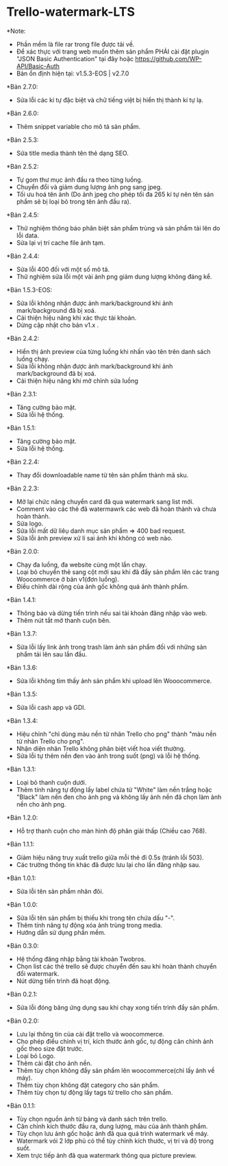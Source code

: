# Trello-watermark-LTS
*Note: 
- Phần mềm là file rar trong file được tải về.
- Để xác thực với trang web muốn thêm sản phẩm PHẢI cài đặt plugin "JSON Basic Authentication" tại đây hoặc https://github.com/WP-API/Basic-Auth
- Bản ổn định hiện tại: v1.5.3-EOS | v2.7.0

*Bản 2.7.0:
- Sửa lỗi các kí tự đặc biệt và chữ tiếng việt bị hiển thị thành kí tự lạ.

*Bản 2.6.0:
- Thêm snippet variable cho mô tả sản phẩm.

*Bản 2.5.3:
- Sửa title media thành tên thẻ dạng SEO.

*Bản 2.5.2:
- Tự gom thư mục ảnh đầu ra theo từng luồng.
- Chuyển đổi và giảm dung lượng ảnh png sang jpeg.
- Tối ưu hoá tên ảnh (Do ảnh jpeg cho phép tối đa 265 kí tự nên tên sản phẩm sẽ bị loại bỏ trong tên ảnh đầu ra).

*Bản 2.4.5:
- Thử nghiệm thông báo phân biệt sản phẩm trùng và sản phẩm tải lên do lỗi data.
- Sửa lại vị trí cache file ảnh tạm. 

*Bản 2.4.4:
- Sửa lỗi 400 đối với một số mô tả.
- Thử nghiệm sửa lỗi một vài ảnh png giảm dung lượng không đáng kể.


*Bản 1.5.3-EOS:
- Sửa lỗi không nhận được ảnh mark/background khi ảnh mark/background đã bị xoá.
- Cải thiện hiệu năng khi xác thực tài khoản.
- Dừng cập nhật cho bản v1.x .

*Bản 2.4.2:
- Hiển thị ảnh preview của từng luồng khi nhấn vào tên trên danh sách luồng chạy.
- Sửa lỗi không nhận được ảnh mark/background khi ảnh mark/background đã bị xoá.
- Cải thiện hiệu năng khi mở chỉnh sửa luồng

*Bản 2.3.1:
- Tăng cường bảo mật.
- Sửa lỗi hệ thống.

*Bản 1.5.1:
- Tăng cường bảo mật.
- Sửa lỗi hệ thống.

*Bản 2.2.4:
- Thay đổi downloadable name từ tên sản phẩm thành mã sku.

*Bản 2.2.3:
- Mở lại chức năng chuyển card đã qua watermark sang list mới.
- Comment vào các thẻ đã watermawrk các web đã hoàn thành và chưa hoàn thành.
- Sửa logo.
- Sửa lỗi mất dữ liêụ danh mục sản phẩm => 400 bad request.
- Sửa lỗi ảnh preview xử lí sai ảnh khi không có web nào.

*Bản 2.0.0:
- Chạy đa luồng, đa website cùng một lần chạy.
- Loại bỏ chuyển thẻ sang cột mới sau khi đã đẩy sản phẩm lên các trang Woocommerce ở bản v1(đơn luồng).
- Điều chỉnh dài rộng của ảnh gốc không quá ảnh thành phẩm.

*Bản 1.4.1:
- Thông báo và dừng tiến trình nếu sai tài khoản đăng nhập vào web.
- Thêm nút tắt mở thanh cuộn bên.

*Bản 1.3.7:
- Sửa lỗi lấy link ảnh trong trash làm ảnh sản phẩm đối với những sản phẩm tải lên sau lần đầu.

*Bản 1.3.6:
- Sửa lỗi không tìm thấy ảnh sản phẩm khi upload lên Wooocommerce.

*Bản 1.3.5:
- Sửa lỗi cash app và GDI.

*Bản 1.3.4:
- Hiệu chỉnh "chỉ dùng màu nền từ nhãn Trello cho png" thành "màu nền từ nhãn Trello cho png".
- Nhận diện nhãn Trello không phân biệt viết hoa viết thường.
- Sửa lỗi tự thêm nền đen vào ảnh trong suốt (png) và lỗi hệ thống.

*Bản 1.3.1:
- Loại bỏ thanh cuộn dưới.
- Thêm tính năng tự động lấy label chứa từ "White" làm nền trắng hoặc "Black" làm nền đen cho ảnh png và không lấy ảnh nền đã chọn làm ảnh nền cho ảnh png.

*Bản 1.2.0:
- Hỗ trợ thanh cuộn cho màn hình độ phân giải thấp (Chiều cao 768).

*Bản 1.1.1:
- Giảm hiệu năng truy xuất trello giữa mỗi thẻ đi 0.5s (tránh lỗi 503).
- Các trường thông tin khác đã được lưu lại cho lần đăng nhập sau.

*Bản 1.0.1:
- Sửa lỗi tên sản phẩm nhân đôi.

*Bản 1.0.0:
- Sửa lỗi tên sản phẩm bị thiếu khi trong tên chứa dấu "-".
- Thêm tính năng tự động xóa ảnh trùng trong media.
- Hướng dẫn sử dụng phần mềm.

*Bản 0.3.0:
- Hệ thống đăng nhập bằng tài khoản Twobros.
- Chọn list các thẻ trello sẽ được chuyển đến sau khi hoàn thành chuyển đổi watermark.
- Nút dừng tiến trình đã hoạt động.

*Bản 0.2.1:
- Sửa lỗi đóng băng ứng dụng sau khi chạy xong tiến trình đẩy sản phẩm.

*Bản 0.2.0:
- Lưu lại thông tin của cài đặt trello và woocommerce.
- Cho phép điều chỉnh vị trí, kích thước ảnh gốc, tự động căn chỉnh ảnh gốc theo size đặt trước.
- Loại bỏ Logo.
- Thêm cài đặt cho ảnh nền.
- Thêm tùy chọn không đẩy sản phẩm lên woocommerce(chỉ lấy ảnh về máy).
- Thêm tùy chọn không đặt category cho sản phẩm.
- Thêm tùy chọn tự động lấy tags từ trello cho sản phẩm.

*Bản 0.1.1:
- Tùy chọn nguồn ảnh từ bảng và danh sách trên trello.
- Căn chỉnh kích thước đầu ra, dung lượng, màu  của ảnh thành phẩm.
- Tùy chọn lưu ảnh gốc hoặc ảnh đã qua quá trình watermark về máy.
- Watermark vói 2 lớp phủ có thể tùy chỉnh kích thước, vị trí và độ trong suốt.
- Xem trực tiếp ảnh đã qua watermark thông qua picture preview.
